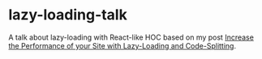 # lazy-loading-talk

A talk about lazy-loading with React-like HOC based on my post [Increase the Performance of your Site with Lazy-Loading and Code-Splitting](https://jmperezperez.com/high-performance-lazy-loading/).
